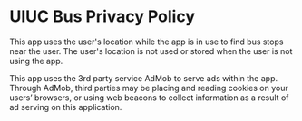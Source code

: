 # UIUC Bus Privacy Policy

This app uses the user's location while the app is in use to find bus stops near the user. The user's location is not used or stored when the user is not using the app.

This app uses the 3rd party service AdMob to serve ads within the app. Through AdMob, third parties may be placing and reading cookies on your users’ browsers, or using web beacons to collect information as a result of ad serving on this application.
